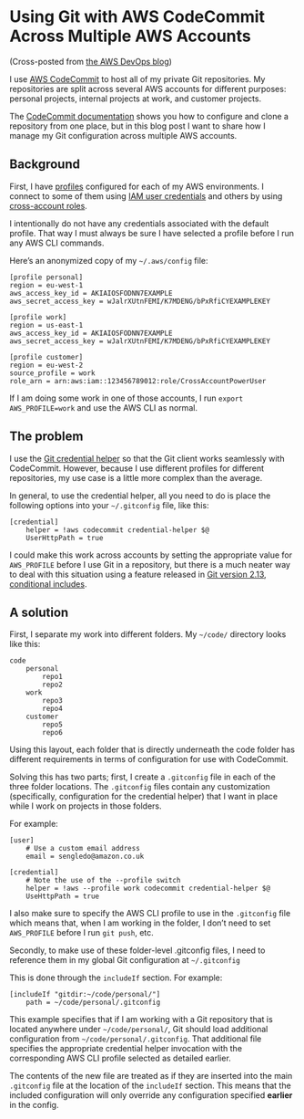 #  Using Git with AWS CodeCommit Across Multiple AWS Accounts

(Cross-posted from [the AWS DevOps
blog](https://aws.amazon.com/blogs/devops/using-git-with-aws-codecommit-across-multiple-aws-accounts/))

I use [AWS CodeCommit](https://aws.amazon.com/codecommit/) to host all
of my private Git repositories. My repositories are split across several
AWS accounts for different purposes: personal projects, internal
projects at work, and customer projects.

The [CodeCommit
documentation](https://docs.aws.amazon.com/codecommit/latest/userguide/setting-up.html)
shows you how to configure and clone a repository from one place, but in
this blog post I want to share how I manage my Git configuration across
multiple AWS accounts.

## Background

First, I have
[profiles](https://docs.aws.amazon.com/cli/latest/userguide/cli-multiple-profiles.html)
configured for each of my AWS environments. I connect to some of them
using [IAM user
credentials](https://docs.aws.amazon.com/general/latest/gr/aws-sec-cred-types.html#access-keys-and-secret-access-keys)
and others by using [cross-account
roles](https://aws.amazon.com/blogs/security/how-to-use-a-single-iam-user-to-easily-access-all-your-accounts-by-using-the-aws-cli/).

I intentionally do not have any credentials associated with the default
profile. That way I must always be sure I have selected a profile before
I run any AWS CLI commands.

Here’s an anonymized copy of my `~/.aws/config` file:

    [profile personal]
    region = eu-west-1
    aws_access_key_id = AKIAIOSFODNN7EXAMPLE
    aws_secret_access_key = wJalrXUtnFEMI/K7MDENG/bPxRfiCYEXAMPLEKEY

    [profile work]
    region = us-east-1
    aws_access_key_id = AKIAIOSFODNN7EXAMPLE
    aws_secret_access_key = wJalrXUtnFEMI/K7MDENG/bPxRfiCYEXAMPLEKEY

    [profile customer]
    region = eu-west-2
    source_profile = work
    role_arn = arn:aws:iam::123456789012:role/CrossAccountPowerUser

If I am doing some work in one of those accounts, I run
`export AWS_PROFILE=work` and use the AWS CLI as normal.

## The problem

I use the [Git credential
helper](https://docs.aws.amazon.com/codecommit/latest/userguide/setting-up-https-unixes.html)
so that the Git client works seamlessly with CodeCommit. However,
because I use different profiles for different repositories, my use case
is a little more complex than the average.

In general, to use the credential helper, all you need to do is place
the following options into your `~/.gitconfig` file, like this:

    [credential]
        helper = !aws codecommit credential-helper $@
        UserHttpPath = true

I could make this work across accounts by setting the appropriate value
for `AWS_PROFILE` before I use Git in a repository, but there is a much
neater way to deal with this situation using a feature released in [Git
version
2.13](https://blog.github.com/2017-05-10-git-2-13-has-been-released/),
[conditional includes](https://git-scm.com/docs/git-config#_includes).

## A solution

First, I separate my work into different folders. My `~/code/` directory
looks like this:

    code
        personal
            repo1
            repo2
        work
            repo3
            repo4
        customer
            repo5
            repo6

Using this layout, each folder that is directly underneath the code
folder has different requirements in terms of configuration for use with
CodeCommit.

Solving this has two parts; first, I create a `.gitconfig` file in each
of the three folder locations. The `.gitconfig` files contain any
customization (specifically, configuration for the credential helper)
that I want in place while I work on projects in those folders.

For example:

    [user]
        # Use a custom email address
        email = sengledo@amazon.co.uk

    [credential]
        # Note the use of the --profile switch
        helper = !aws --profile work codecommit credential-helper $@
        UseHttpPath = true

I also make sure to specify the AWS CLI profile to use in the
`.gitconfig` file which means that, when I am working in the folder, I
don’t need to set `AWS_PROFILE` before I run `git push`, etc.

Secondly, to make use of these folder-level .gitconfig files, I need to
reference them in my global Git configuration at `~/.gitconfig`

This is done through the `includeIf` section. For example:

    [includeIf "gitdir:~/code/personal/"]
        path = ~/code/personal/.gitconfig

This example specifies that if I am working with a Git repository that
is located anywhere under `~/code/personal/`, Git should load additional
configuration from `~/code/personal/.gitconfig`. That additional file
specifies the appropriate credential helper invocation with the
corresponding AWS CLI profile selected as detailed earlier.

The contents of the new file are treated as if they are inserted into
the main `.gitconfig` file at the location of the `includeIf` section.
This means that the included configuration will only override any
configuration specified <span id="earlier"></span>**earlier** in the
config.
